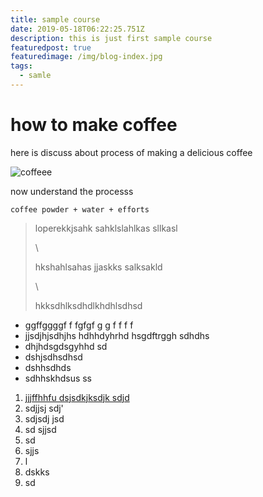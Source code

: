 ```yaml
---
title: sample course
date: 2019-05-18T06:22:25.751Z
description: this is just first sample course
featuredpost: true
featuredimage: /img/blog-index.jpg
tags:
  - samle
---
```

# how to make coffee

here is discuss about process of making a delicious coffee

![coffeee](/img/chemex.jpg "how to make coffe")

now understand the processs 

```
coffee powder + water + efforts
```

> loperekkjsahk sahklslahlkas sllkasl
>
> \
>
>
> hkshahlsahas jjaskks salksakld
>
> \
>
>
> hkksdhlksdhdlkhdhlsdhsd



* ggffggggf f     fgfgf g g f f f f
* jjsdjhjsdhjhs hdhhdyhrhd hsgdftrggh sdhdhs
* dhjhdsgdsgyhhd sd
* dshjsdhsdhsd 
* dshhsdhds
* sdhhskhdsus ss



1. [jjjffhhfu  dsjsdkjksdjk sdjd ](/chuttteh)
2. sdjjsj sdj'
3.  sdjsdj jsd
4. sd sjjsd
5.  sd 
6. sjjs 
7. l
8.  dskks 
9. sd
